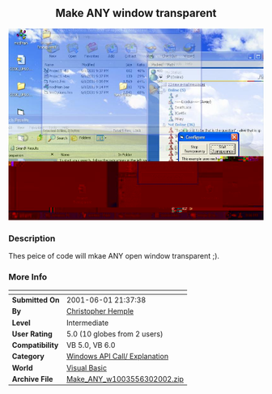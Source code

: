 ﻿<div align="center">

## Make ANY window transparent

<img src="PIC2002630171467468.JPG">
</div>

### Description

Thes peice of code will mkae ANY open window transparent ;).
 
### More Info
 


<span>             |<span>
---                |---
**Submitted On**   |2001-06-01 21:37:38
**By**             |[Christopher Hemple](https://github.com/Planet-Source-Code/PSCIndex/blob/master/ByAuthor/christopher-hemple.md)
**Level**          |Intermediate
**User Rating**    |5.0 (10 globes from 2 users)
**Compatibility**  |VB 5\.0, VB 6\.0
**Category**       |[Windows API Call/ Explanation](https://github.com/Planet-Source-Code/PSCIndex/blob/master/ByCategory/windows-api-call-explanation__1-39.md)
**World**          |[Visual Basic](https://github.com/Planet-Source-Code/PSCIndex/blob/master/ByWorld/visual-basic.md)
**Archive File**   |[Make\_ANY\_w1003556302002\.zip](https://github.com/Planet-Source-Code/christopher-hemple-make-any-window-transparent__1-36411/archive/master.zip)









